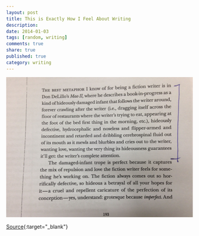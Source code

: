 ```yaml
---
layout: post
title: This is Exactly How I Feel About Writing
description: 
date: 2014-01-03
tags: [random, writing]
comments: true
share: true
published: true
category: writing
---
```


<p align="center">
  <img src="/images/posts/about-writing.jpg">
</p>

[Source](http://centerforfiction.org/forwriters/writers-on-writing/something-to-do-with-work-as-play-david-foster-wallace-and-the-nature-of-the-fun-by-kristopher-jansma/){:target="_blank"}